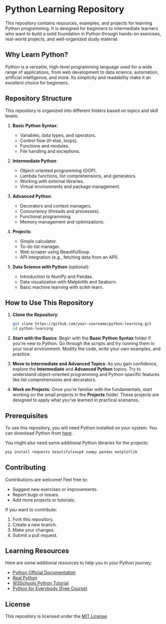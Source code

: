 # Python Learning Repository

This repository contains resources, examples, and projects for learning Python programming. It is designed for beginners to intermediate learners who want to build a solid foundation in Python through hands-on exercises, real-world projects, and well-organized study material.

## Why Learn Python?

Python is a versatile, high-level programming language used for a wide range of applications, from web development to data science, automation, artificial intelligence, and more. Its simplicity and readability make it an excellent choice for beginners.

## Repository Structure

This repository is organized into different folders based on topics and skill levels:

1. **Basic Python Syntax**:
    - Variables, data types, and operators.
    - Control flow (if-else, loops).
    - Functions and modules.
    - File handling and exceptions.

2. **Intermediate Python**:
    - Object-oriented programming (OOP).
    - Lambda functions, list comprehensions, and generators.
    - Working with external libraries.
    - Virtual environments and package management.

3. **Advanced Python**:
    - Decorators and context managers.
    - Concurrency (threads and processes).
    - Functional programming.
    - Memory management and optimizations.

4. **Projects**:
    - Simple calculator.
    - To-do list manager.
    - Web scraper using BeautifulSoup.
    - API integration (e.g., fetching data from an API).

5. **Data Science with Python** (optional):
    - Introduction to NumPy and Pandas.
    - Data visualization with Matplotlib and Seaborn.
    - Basic machine learning with scikit-learn.

## How to Use This Repository

1. **Clone the Repository**:
    ```bash
    git clone https://github.com/your-username/python-learning.git
    cd python-learning
    ```

2. **Start with the Basics**:
    Begin with the **Basic Python Syntax** folder if you're new to Python. Go through the scripts and try running them in your local environment. Modify the code, write your own examples, and practice.

3. **Move to Intermediate and Advanced Topics**:
    As you gain confidence, explore the **Intermediate** and **Advanced Python** topics. Try to understand object-oriented programming and Python-specific features like list comprehensions and decorators.

4. **Work on Projects**:
    Once you're familiar with the fundamentals, start working on the small projects in the **Projects** folder. These projects are designed to apply what you've learned in practical scenarios.

## Prerequisites

To use this repository, you will need Python installed on your system. You can download Python from [here](https://www.python.org/downloads/).

You might also need some additional Python libraries for the projects:

```bash
pip install requests beautifulsoup4 numpy pandas matplotlib
```

## Contributing

Contributions are welcome! Feel free to:
- Suggest new exercises or improvements.
- Report bugs or issues.
- Add more projects or tutorials.

If you want to contribute:
1. Fork this repository.
2. Create a new branch.
3. Make your changes.
4. Submit a pull request.

## Learning Resources

Here are some additional resources to help you in your Python journey:
- [Python Official Documentation](https://docs.python.org/3/)
- [Real Python](https://realpython.com/)
- [W3Schools Python Tutorial](https://www.w3schools.com/python/)
- [Python for Everybody (Free Course)](https://www.py4e.com/)

## License

This repository is licensed under the [MIT License](LICENSE).
